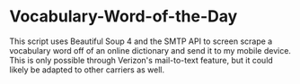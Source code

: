# Vocabulary-Word-of-the-Day

This script uses Beautiful Soup 4 and the SMTP API to screen scrape a vocabulary
word off of an online dictionary and send it to my mobile device. This is only possible
through Verizon's mail-to-text feature, but it could likely be adapted to other carriers
as well.
